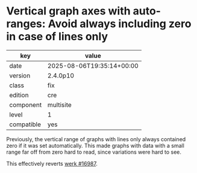 [//]: # (werk v2)
# Vertical graph axes with auto-ranges: Avoid always including zero in case of lines only

key        | value
---------- | ---
date       | 2025-08-06T19:35:14+00:00
version    | 2.4.0p10
class      | fix
edition    | cre
component  | multisite
level      | 1
compatible | yes

Previously, the vertical range of graphs with lines only always contained zero if it was set automatically.
This made graphs with data with a small range far off from zero hard to read, since variations were hard to see.

This effectively reverts [werk #16987](https://checkmk.com/werk/16987).
